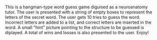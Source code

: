 This is a hangman-type word guess game diguised as a neuroanatomy tutor. The user is presented with a string of empty boxes to represent the letters of the secret word. The user gets 10 tries to guess the word. Incorrect letters are added to a list, and correct letters are inserted in the word. A small "hint" picture pointing to the structure to be guessed is diplayed. A total of wins and losses is also presented to the user. Enjoy!
